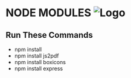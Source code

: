 # NODE MODULES ![Logo](https://icons8.com/icon/54087/nodejs)
## Run These Commands

- npm install 
- npm install js2pdf
- npm install boxicons
- npm install express
